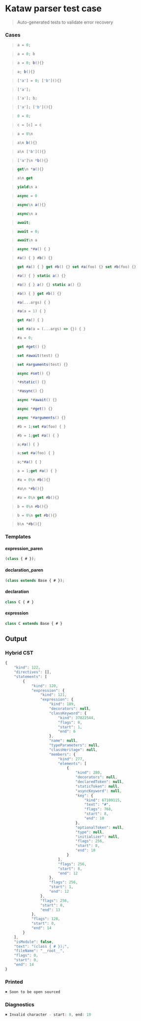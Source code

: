# Kataw parser test case

> Auto-generated tests to validate error recovery
>

### Cases

> `````js
> a = 0;
> `````

> `````js
> a = 0; b
> `````

> `````js
> a = 0; b(){}
> `````

> `````js
> a; b(){}
> `````

> `````js
> ['a'] = 0; ['b'](){}
> `````

> `````js
> ['a'];
> `````

> `````js
> ['a']; b;
> `````

> `````js
> ['a']; ['b'](){}
> `````

> `````js
> 0 = 0;
> `````

> `````js
> c = [c] = c
> `````

> `````js
> a = 0\n
> `````

> `````js
> a\n b(){}
> `````

> `````js
> a\n ['b'](){}
> `````

> `````js
> ['a']\n *b(){}
> `````

> `````js
> get\n *a(){}
> `````

> `````js
> a\n get
> `````

> `````js
> yield\n a
> `````

> `````js
> async = 0
> `````

> `````js
> async\n a(){}
> `````

> `````js
> async\n a
> `````

> `````js
> await;
> `````

> `````js
> await = 0;
> `````

> `````js
> await\n a
> `````

> `````js
> async *#a() { }
> `````

> `````js
> #a() { } #b() {}
> `````

> `````js
> get #a() { } get #b() {} set #a(foo) {} set #b(foo) {}
> `````

> `````js
> #a() { } static a() {}
> `````

> `````js
> #a() { } a() {} static a() {}
> `````

> `````js
> #a() { } get #b() {}
> `````

> `````js
> #a(...args) { }
> `````

> `````js
> #a(a = 1) { }
> `````

> `````js
> get #a() { }
> `````

> `````js
> set #a(a = (...args) => {}) { }
> `````

> `````js
> #a = 0;
> `````

> `````js
> get #get() {}
> `````

> `````js
> set #await(test) {}
> `````

> `````js
> set #arguments(test) {}
> `````

> `````js
> async #set() {}
> `````

> `````js
> *#static() {}
> `````

> `````js
> *#async() {}
> `````

> `````js
> async *#await() {}
> `````

> `````js
> async *#get() {}
> `````

> `````js
> async *#arguments() {}
> `````

> `````js
> #b = 1;set #a(foo) { }
> `````

> `````js
> #b = 1;get #a() { }
> `````

> `````js
> a;#a() { }
> `````

> `````js
> a;set #a(foo) { }
> `````

> `````js
> a;*#a() { }
> `````

> `````js
> a = 1;get #a() { }
> `````

> `````js
> #a = 0\n #b(){}
> `````

> `````js
> #a\n *#b(){}
> `````

> `````js
> #a = 0\n get #b(){}
> `````

> `````js
> b = 0\n #b(){}
> `````

> `````js
> b = 0\n get #b(){}
> `````

> `````js
> b\n *#b(){}
> `````

### Templates

#### expression_paren

`````js
(class { # });
`````

#### declaration_paren

`````js
(class extends Base { # });
`````

#### declaration

`````js
class C { # }
`````

#### expression

`````js
class C extends Base { # }
`````

## Output

### Hybrid CST

```javascript
{
    "kind": 122,
    "directives": [],
    "statements": [
        {
            "kind": 120,
            "expression": {
                "kind": 121,
                "expression": {
                    "kind": 189,
                    "decorators": null,
                    "classKeyword": {
                        "kind": 37822544,
                        "flags": 0,
                        "start": 1,
                        "end": 6
                    },
                    "name": null,
                    "typeParameters": null,
                    "classHeritage": null,
                    "members": {
                        "kind": 277,
                        "elements": [
                            {
                                "kind": 280,
                                "decorators": null,
                                "declaredToken": null,
                                "staticToken": null,
                                "asyncKeyword": null,
                                "key": {
                                    "kind": 67109115,
                                    "text": "#",
                                    "flags": 768,
                                    "start": 8,
                                    "end": 10
                                },
                                "optionalToken": null,
                                "type": null,
                                "initializer": null,
                                "flags": 256,
                                "start": 8,
                                "end": 10
                            }
                        ],
                        "flags": 256,
                        "start": 8,
                        "end": 12
                    },
                    "flags": 256,
                    "start": 1,
                    "end": 12
                },
                "flags": 256,
                "start": 0,
                "end": 13
            },
            "flags": 128,
            "start": 0,
            "end": 14
        }
    ],
    "isModule": false,
    "text": "(class { # });",
    "fileName": "__root__",
    "flags": 0,
    "start": 0,
    "end": 14
}
```

### Printed

```javascript
✖ Soon to be open sourced
```

### Diagnostics

```javascript
✖ Invalid character - start: 8, end: 10

```

